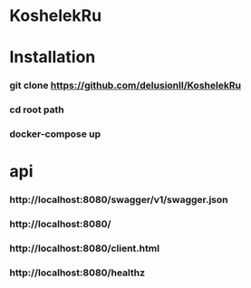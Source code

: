# KoshelekRu

# Installation 

### git clone https://github.com/delusionll/KoshelekRu
### cd root path
### docker-compose up

# api

### http://localhost:8080/swagger/v1/swagger.json
### http://localhost:8080/
### http://localhost:8080/client.html
### http://localhost:8080/healthz
